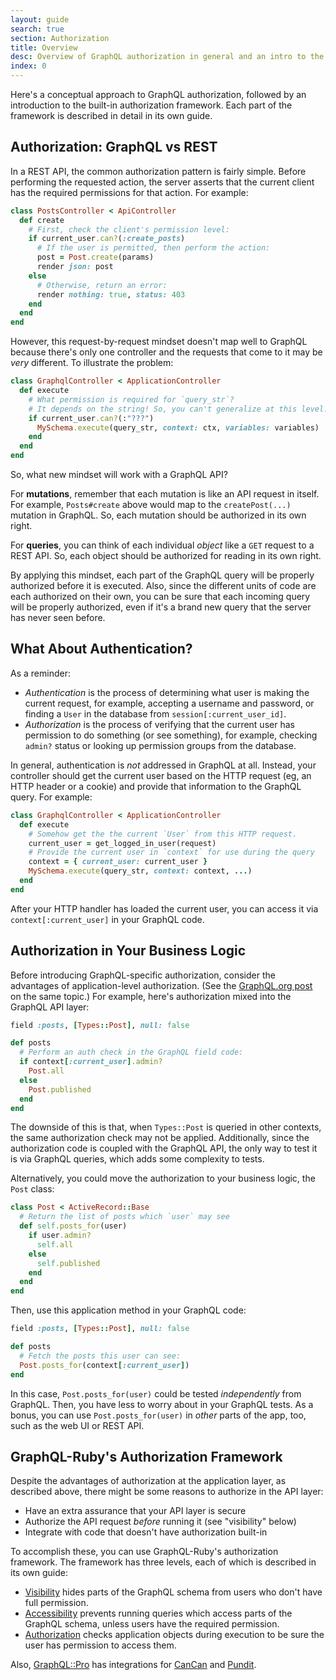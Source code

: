 ```yaml
---
layout: guide
search: true
section: Authorization
title: Overview
desc: Overview of GraphQL authorization in general and an intro to the built-in framework.
index: 0
---
```


Here's a conceptual approach to GraphQL authorization, followed by an introduction to the built-in authorization framework. Each part of the framework is described in detail in its own guide.

## Authorization: GraphQL vs REST

In a REST API, the common authorization pattern is fairly simple. Before performing the requested action, the server asserts that the current client has the required permissions for that action. For example:

```ruby
class PostsController < ApiController
  def create
    # First, check the client's permission level:
    if current_user.can?(:create_posts)
      # If the user is permitted, then perform the action:
      post = Post.create(params)
      render json: post
    else
      # Otherwise, return an error:
      render nothing: true, status: 403
    end
  end
end
```

However, this request-by-request mindset doesn't map well to GraphQL because there's only one controller and the requests that come to it may be _very_ different. To illustrate the problem:

```ruby
class GraphqlController < ApplicationController
  def execute
    # What permission is required for `query_str`?
    # It depends on the string! So, you can't generalize at this level.
    if current_user.can?(:"???")
      MySchema.execute(query_str, context: ctx, variables: variables)
    end
  end
end
```

So, what new mindset will work with a GraphQL API?

For __mutations__, remember that each mutation is like an API request in itself. For example, `Posts#create` above would map to the `createPost(...)` mutation in GraphQL. So, each mutation should be authorized in its own right.

For __queries__, you can think of each individual _object_ like a `GET` request to a REST API. So, each object should be authorized for reading in its own right.

By applying this mindset, each part of the GraphQL query will be properly authorized before it is executed. Also, since the different units of code are each authorized on their own, you can be sure that each incoming query will be properly authorized, even if it's a brand new query that the server has never seen before.

## What About Authentication?

As a reminder:

- _Authentication_ is the process of determining what user is making the current request, for example, accepting a username and password, or finding a `User` in the database from `session[:current_user_id]`.
- _Authorization_ is the process of verifying that the current user has permission to do something (or see something), for example, checking `admin?` status or looking up permission groups from the database.

In general, authentication is _not_ addressed in GraphQL at all. Instead, your controller should get the current user based on the HTTP request (eg, an HTTP header or a cookie) and provide that information to the GraphQL query. For example:

```ruby
class GraphqlController < ApplicationController
  def execute
    # Somehow get the the current `User` from this HTTP request.
    current_user = get_logged_in_user(request)
    # Provide the current user in `context` for use during the query
    context = { current_user: current_user }
    MySchema.execute(query_str, context: context, ...)
  end
end
```

After your HTTP handler has loaded the current user, you can access it via `context[:current_user]` in your GraphQL code.

## Authorization in Your Business Logic

Before introducing GraphQL-specific authorization, consider the advantages of application-level authorization. (See the [GraphQL.org post](https://graphql.org/learn/authorization/) on the same topic.) For example, here's authorization mixed into the GraphQL API layer:

```ruby
field :posts, [Types::Post], null: false

def posts
  # Perform an auth check in the GraphQL field code:
  if context[:current_user].admin?
    Post.all
  else
    Post.published
  end
end
```

The downside of this is that, when `Types::Post` is queried in other contexts, the same authorization check may not be applied. Additionally, since the authorization code is coupled with the GraphQL API, the only way to test it is via GraphQL queries, which adds some complexity to tests.

Alternatively, you could move the authorization to your business logic, the `Post` class:

```ruby
class Post < ActiveRecord::Base
  # Return the list of posts which `user` may see
  def self.posts_for(user)
    if user.admin?
      self.all
    else
      self.published
    end
  end
end
```

Then, use this application method in your GraphQL code:

```ruby
field :posts, [Types::Post], null: false

def posts
  # Fetch the posts this user can see:
  Post.posts_for(context[:current_user])
end
```

In this case, `Post.posts_for(user)` could be tested _independently_ from GraphQL. Then, you have less to worry about in your GraphQL tests. As a bonus, you can use `Post.posts_for(user)` in _other_ parts of the app, too, such as the web UI or REST API.

## GraphQL-Ruby's Authorization Framework

Despite the advantages of authorization at the application layer, as described above, there might be some reasons to authorize in the API layer:

- Have an extra assurance that your API layer is secure
- Authorize the API request _before_ running it (see "visibility" below)
- Integrate with code that doesn't have authorization built-in

To accomplish these, you can use GraphQL-Ruby's authorization framework. The framework has three levels, each of which is described in its own guide:

- [Visibility](/authorization/visibility) hides parts of the GraphQL schema from users who don't have full permission.
- [Accessibility](/authorization/accessibility) prevents running queries which access parts of the GraphQL schema, unless users have the required permission.
- [Authorization](/authorization/authorization) checks application objects during execution to be sure the user has permission to access them.

Also, [GraphQL::Pro](https://graphql.pro) has integrations for [CanCan](/authorization/can_can_integration) and  [Pundit](/authorization/pundit_integration).
